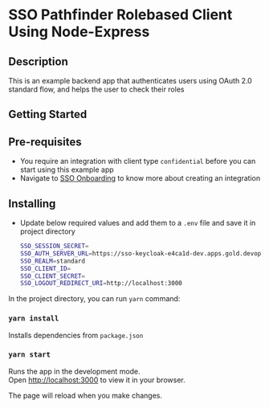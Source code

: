 # SSO Pathfinder Rolebased Client Using Node-Express

## Description

This is an example backend app that authenticates users using OAuth 2.0 standard flow, and helps the user to check their roles

## Getting Started

## Pre-requisites

- You require an integration with client type `confidential` before you can start using this example app
- Navigate to [SSO Onboarding](https://github.com/bcgov/sso-keycloak/wiki/SSO-Onboarding) to know more about creating an integration

## Installing

- Update below required values and add them to a `.env` file and save it in project directory

  ```sh
  SSO_SESSION_SECRET=
  SSO_AUTH_SERVER_URL=https://sso-keycloak-e4ca1d-dev.apps.gold.devops.gov.bc.ca/auth
  SSO_REALM=standard
  SSO_CLIENT_ID=
  SSO_CLIENT_SECRET=
  SSO_LOGOUT_REDIRECT_URI=http://localhost:3000
  ```

In the project directory, you can run `yarn` command:

### `yarn install`

Installs dependencies from `package.json`

### `yarn start`

Runs the app in the development mode.\
Open [http://localhost:3000](http://localhost:3000) to view it in your browser.

The page will reload when you make changes.
